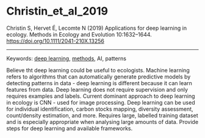 # Christin_et_al_2019

Christin S, Hervet É, Lecomte N (2019) Applications for deep learning in ecology. Methods in Ecology and Evolution 10:1632–1644. https://doi.org/10.1111/2041-210X.13256

---

Keywords: [deep learning](../topics/DeepLearning.qmd), [methods](../topics/Methods.qmd), AI, patterns	  

Believe tht deep learning could be useful to ecologists. Machine learning refers to algorithms that can automatically generate predictive models by detecting patterns in data - deep learning is different because it can learn features from data. Deep learning does not require supervision and only requires examples and labels. Current dominant approach to deep learning in ecology is CNN - used for image processing. Deep learning can be used for individual identification, carbon stocks mapping, diversity assessment, count/density estimation, and more. Requires large, labelled training dataset and is especially appropriate when analysing large amounts of data. Provide steps for deep learning and available frameworks. 
